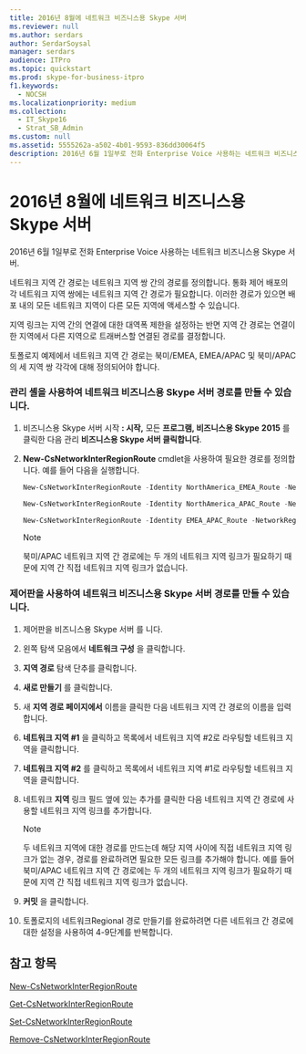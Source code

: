 ```yaml
---
title: 2016년 8월에 네트워크 비즈니스용 Skype 서버
ms.reviewer: null
ms.author: serdars
author: SerdarSoysal
manager: serdars
audience: ITPro
ms.topic: quickstart
ms.prod: skype-for-business-itpro
f1.keywords:
  - NOCSH
ms.localizationpriority: medium
ms.collection:
  - IT_Skype16
  - Strat_SB_Admin
ms.custom: null
ms.assetid: 5555262a-a502-4b01-9593-836dd30064f5
description: 2016년 6월 1일부로 전화 Enterprise Voice 사용하는 네트워크 비즈니스용 Skype 서버.
---
```


# <a name="create-network-interregional-routes-in-skype-for-business-server"></a>2016년 8월에 네트워크 비즈니스용 Skype 서버
 
2016년 6월 1일부로 전화 Enterprise Voice 사용하는 네트워크 비즈니스용 Skype 서버. 
  
네트워크 지역 간 경로는 네트워크 지역 쌍 간의 경로를 정의합니다. 통화 제어 배포의 각 네트워크 지역 쌍에는 네트워크 지역 간 경로가 필요합니다. 이러한 경로가 있으면 배포 내의 모든 네트워크 지역이 다른 모든 지역에 액세스할 수 있습니다.
  
지역 링크는 지역 간의 연결에 대한 대역폭 제한을 설정하는 반면 지역 간 경로는 연결이 한 지역에서 다른 지역으로 트래버스할 연결된 경로를 결정합니다.
  
토폴로지 예제에서 네트워크 지역 간 경로는 북미/EMEA, EMEA/APAC 및 북미/APAC의 세 지역 쌍 각각에 대해 정의되어야 합니다. 
  
### <a name="to-create-network-interregional-routes-by-using-skype-for-business-server-management-shell"></a>관리 셸을 사용하여 네트워크 비즈니스용 Skype 서버 경로를 만들 수 있습니다.

1. 비즈니스용 Skype 서버 시작 **: 시작,** 모든 **프로그램, 비즈니스용 Skype** **2015** 를 클릭한 다음 관리 **비즈니스용 Skype 서버 클릭합니다**.
    
2. **New-CsNetworkInterRegionRoute** cmdlet을 사용하여 필요한 경로를 정의합니다. 예를 들어 다음을 실행합니다.
    
   ```powershell
   New-CsNetworkInterRegionRoute -Identity NorthAmerica_EMEA_Route -NetworkRegionID1 NorthAmerica -NetworkRegionID2 EMEA -NetworkRegionLinkIDs "NA-EMEA-LINK"
   ```

   ```powershell
   New-CsNetworkInterRegionRoute -Identity NorthAmerica_APAC_Route -NetworkRegionID1 NorthAmerica -NetworkRegionID2 APAC -NetworkRegionLinkIDs "NA-EMEA-LINK, EMEA-APAC-LINK"
   ```

   ```powershell
   New-CsNetworkInterRegionRoute -Identity EMEA_APAC_Route -NetworkRegionID1 EMEA -NetworkRegionID2 APAC -NetworkRegionLinkIDs "EMEA-APAC-LINK"
   ```

    > [!NOTE]
    > 북미/APAC 네트워크 지역 간 경로에는 두 개의 네트워크 지역 링크가 필요하기 때문에 지역 간 직접 네트워크 지역 링크가 없습니다. 
  
### <a name="to-create-network-interregional-routes-by-using-skype-for-business-server-control-panel"></a>제어판을 사용하여 네트워크 비즈니스용 Skype 서버 경로를 만들 수 있습니다.

1. 제어판을 비즈니스용 Skype 서버 를 니다.
    
2. 왼쪽 탐색 모음에서 **네트워크 구성** 을 클릭합니다.
    
3. **지역 경로** 탐색 단추를 클릭합니다.
    
4. **새로 만들기** 를 클릭합니다.
    
5. 새 **지역 경로 페이지에서** 이름을 클릭한 다음  네트워크 지역 간 경로의 이름을 입력합니다.
    
6. **네트워크 지역 #1** 을 클릭하고 목록에서 네트워크 지역 #2로 라우팅할 네트워크 지역을 클릭합니다.
    
7. **네트워크 지역 #2** 를 클릭하고 목록에서 네트워크 지역 #1로 라우팅할 네트워크 지역을 클릭합니다.
    
8. 네트워크 **지역** 링크 필드  옆에 있는 추가를 클릭한 다음 네트워크 지역 간 경로에 사용할 네트워크 지역 링크를 추가합니다.
    
    > [!NOTE]
    > 두 네트워크 지역에 대한 경로를 만드는데 해당 지역 사이에 직접 네트워크 지역 링크가 없는 경우, 경로를 완료하려면 필요한 모든 링크를 추가해야 합니다. 예를 들어 북미/APAC 네트워크 지역 간 경로에는 두 개의 네트워크 지역 링크가 필요하기 때문에 지역 간 직접 네트워크 지역 링크가 없습니다. 
  
9. **커밋** 을 클릭합니다.
    
10. 토폴로지의 네트워크Regional 경로 만들기를 완료하려면 다른 네트워크 간 경로에 대한 설정을 사용하여 4-9단계를 반복합니다.
    
## <a name="see-also"></a>참고 항목

[New-CsNetworkInterRegionRoute](/powershell/module/skype/new-csnetworkinterregionroute?view=skype-ps)
  
[Get-CsNetworkInterRegionRoute](/powershell/module/skype/get-csnetworkinterregionroute?view=skype-ps)
  
[Set-CsNetworkInterRegionRoute](/powershell/module/skype/set-csnetworkinterregionroute?view=skype-ps)
  
[Remove-CsNetworkInterRegionRoute](/powershell/module/skype/remove-csnetworkinterregionroute?view=skype-ps)